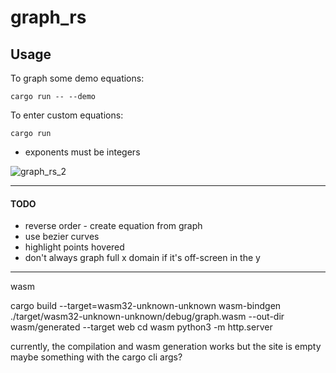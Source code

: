# graph_rs

## Usage

To graph some demo equations:
```
cargo run -- --demo
```


To enter custom equations:
```
cargo run
```
- exponents must be integers

![graph_rs_2](https://github.com/user-attachments/assets/7859fb34-b5bb-42c8-8ea6-66cfb95e900d)


-----------------------

#### TODO
- reverse order - create equation from graph
- use bezier curves
- highlight points hovered
- don't always graph full x domain if it's off-screen in the y


------------

wasm

cargo build --target=wasm32-unknown-unknown
wasm-bindgen ./target/wasm32-unknown-unknown/debug/graph.wasm --out-dir wasm/generated --target web
cd wasm
python3 -m http.server


currently, the compilation and wasm generation works but the site is empty
maybe something with the cargo cli args?
